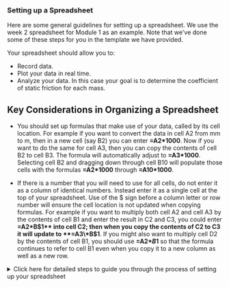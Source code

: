 ### Setting up a Spreadsheet

Here are some general guidelines for setting up a spreadsheet. We use the week 2 spreadsheet for Module 1 as an example. Note that we've done some of these steps for you in the template we have provided.

Your spreadsheet should allow you to:
+ Record data.
+ Plot your data in real time.
+ Analyze your data. In this case your goal is to determine the coefficient of static friction for each mass.


## Key Considerations in Organizing a Spreadsheet

+ You should set up formulas that make use of your data, called by its cell location. For example if you want to convert the data in cell A2 from mm to m, then in a new cell (say B2) you can enter **=A2\*1000**. Now if you want to do the same for cell A3, then you can copy the contents of cell B2 to cell B3. The formula will automatically adjust to **=A3\*1000**. Selecting cell B2 and dragging down through cell B10 will populate those cells with the formulas **=A2\*1000** through **=A10\*1000**.

+ If there is a number that you will need to use for all cells, do not enter it as a column of identical numbers. Instead enter it as a single cell at the top of your spreadsheet. Use of the $ sign before a column letter or row number will ensure the cell location is not updated when copying formulas. For example if you want to multiply both cell A2 and cell A3 by the contents of cell B1 and enter the result in C2 and C3, you could enter **=A2\*B$1** into cell C2; then when you copy the contents of C2 to C3 it will update to **=A3\*B$1**.  If you might also want to multiply cell D2 by the contents of cell B1, you should use **=A2\*$B$1** so that the formula continues to refer to cell B1 even when you copy it to a new column as well as a new row.





<details>
<summary markdown='span'>Click here for detailed steps to guide you through the process of setting up your spreadsheet
</summary>

These steps will guide you through this process:


1. Begin by creating a new sheet in your worksheet for this module using the add sheet button in the bottom left (this part has been done for you)
2. Set up a table to determine the critical angle for the first mass (this part has also been done for you).

    + Give the table a title.

    + Title the column you will be using for data collection ($$\theta_c$$)

    + Use the borders feature to outline the table.

        <img src="images/borders.JPG" alt="The border button will allow you to outline your table" width="125"/>


3. Set up a graph to plot your data in real time. For this experiment you will want to plot a histogram of your measurements of the critical angle $$\theta_c$$. Today we are setting up an informal plot to look at our data in real time. This is different from a more formal figure that you would use to share/communicate your results --- creating formal figures is a more careful process, we will do that next week after we've collected and reflected on our data. Here we summarize how to create a histogram in Sheets. You can find more extensive information at: [*Click here to open in a new tab*](https://support.google.com/docs/answer/9146867?hl=en){:target="_blank"}

    + You can add a chart by selecting "insert" and then "chart" from the drop down menus.

    + A new “Chart Editor” menu will appear on the RHS of the screen. Use the drop down menu under chart type to select “histogram," as shown below.

        <img src="images/Histogram.JPG" alt="The histogram chart is in the Other category; hover over a chart image to see its name." width="125"/>

    + On the next line of the “Chart Editor” set data range to be the cells in which you plan to insert your data (you may have to go back and edit this later if you collect more data than expected).

    + Press the x in the top right to exit the chart editor.

    + Click on your chart and move it to a convenient spot in your worksheet. You will want to customize the chart further once you begin collecting data.

4. Now enter formulas to calculate the average value for the critical angle, $$\theta_c$$, and standard error. Please enter these formulas in the region already prepared for you to report your final results (lower left of the prepared table). You can look back to the week 1 template for guidance on formulas to enter.

6. Now add the formulas to calculate the coefficient of static friction, $$\mu_s$$ and its uncertainty, for your new data set, continuing to make use of the indicated regions of the prepared template.

7. Now you need to set up your worksheet to collect data for the second mass. You will want to do this in the column to the right of your first column, duplicating the equations for your calculations. You should then create a second histogram to monitor the data from the second mass in real time.

Once you have collected a few data points you will want to go back to the chart editor and select ``customize.'' Next week we will focus on polishing our plot for communicating our results but even for your own records you want to make a few adjustments while collecting data.

+ Use the Chart and axis title dropdown to add a chart title.  Especially with multiple charts, an informative title can make it easy to see which data set is visualized in which plot!

+ Within the same dropdown menu, if you click on chart title you can change the dropdown to “Horizontal axis title”. Go ahead and label your axis.

+ The histogram dropdown will allow you to change the bucket size (by default it will be on auto which you may or may not find satisfactory depending on your data)


A spreadsheet that is set up well will update in real time as you enter new data, as shown with the histograms in the brief demonstration below:

![spreadsheet example](images/plot-as-you-go.gif)
